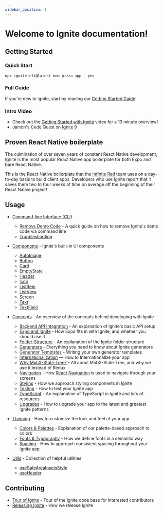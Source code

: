 ```yaml
---
sidebar_position: 1
---
```


# Welcome to Ignite documentation!

## Getting Started

### Quick Start

```terminal
npx ignite-cli@latest new pizza-app --yes
```

### Full Guide

If you're new to Ignite, start by reading our [Getting Started Guide](./Guide.md)!

### Intro Video

- Check out the [Getting Started with Ignite](https://www.youtube.com/watch?v=KOSvDlFyg20) video for a 13 minute overview!
- Jamon's Code Quest on [Ignite 9](https://www.youtube.com/watch?v=QmkMsUYrTlk)

## Proven React Native boilerplate

The culmination of over seven years of constant React Native development, Ignite is the most popular React Native app boilerplate for both Expo and bare React Native.

This is the React Native boilerplate that the [Infinite Red](https://infinite.red) team uses on a day-to-day basis to build client apps. Developers who use Ignite report that it saves them two to four weeks of time on average off the beginning of their React Native project!

## Usage

- [Command-line Interface (CLI)](./cli/Ignite-CLI.md)
  - [Remove Demo Code](./cli/Remove-Demo-Code.md) - A quick guide on how to remove Ignite's demo code via command line
  - [Troubleshooting](./cli/Troubleshooting.md)
- [Components](./boilerplate/components/Components.md) - Ignite's built-in UI components
  - [AutoImage](./boilerplate/components/AutoImage.md)
  - [Button](./boilerplate/components/Button.md)
  - [Card](./boilerplate/components/Card.md)
  - [EmptyState](./boilerplate/components/EmptyState.md)
  - [Header](./boilerplate/components/Header.md)
  - [Icon](./boilerplate/components/Icon.md)
  - [ListItem](./boilerplate/components/ListItem.md)
  - [ListView](./boilerplate/components/ListView.md)
  - [Screen](./boilerplate/components/Screen.md)
  - [Text](./boilerplate/components/Text.md)
  - [TextField](./boilerplate/components/TextField.md)
- [Concepts](./concept/Concepts.md) - An overview of the concepts behind developing with Ignite

  - [Backend API Integration](./concept/Backend-API-Integration.md) - An explanation of Ignite's basic API setup
  - [Expo and Ignite](./concept/Expo-and-Ignite.md) - How Expo fits in with Ignite, and whether you should use it
  - [Folder-Structure](./concept/Folder-Structure.md) - An explanation of the Ignite folder structure
  - [Generators](./concept/Generators.md) - Everything you need to know about Ignite generators
  - [Generator Templates](./concept/Generator-Templates.md) - Writing your own generator templates
  - [Internationalization](./concept/Internationalization.md) — How to Internationalize your app
  - [Why MobX-State-Tree?](./concept/MobX-State-Tree.md) - All about MobX-State-Tree, and why we use it instead of Redux
  - [Navigation](./concept/Navigation.md) - How [React Navigation](https://reactnavigation.org/docs/getting-started/) is used to navigate through your screens
  - [Styling](./concept/Styling.md) - How we approach styling components in Ignite
  - [Testing](./concept/Testing.md) - How to test your Ignite app
  - [TypeScript](./concept/TypeScript.md) - An explanation of TypeScript in Ignite and lots of resources
  - [Upgrades](./concept/Upgrades.md) - How to upgrade your app to the latest and greatest Ignite patterns

- [Theming](./boilerplate/theming/Theming.md) - How to customize the look and feel of your app
  - [Colors & Palettes](./boilerplate/theming/Colors-And-Palettes.md) - Explanation of our palette-based approach to colors
  - [Fonts & Typography](./boilerplate/theming/Fonts-And-Typography.md) - How we define fonts in a semantic way
  - [Spacing](./boilerplate/theming/Spacing.md) - How to approach consistent spacing throughout your Ignite app
- [Utils](./boilerplate/utility/Utils.md) - Collection of helpful utilities
  - [useSafeAreaInsetsStyle](./boilerplate/utility/useSafeAreaInsetsStyle.md)
  - [useHeader](./boilerplate/utility/useHeader.md)

## Contributing

- [Tour of Ignite](./contributing/Tour-of-Ignite.md) - Tour of the Ignite code base for interested contributors
- [Releasing Ignite](./contributing/Releasing-Ignite.md) - How we release Ignite
